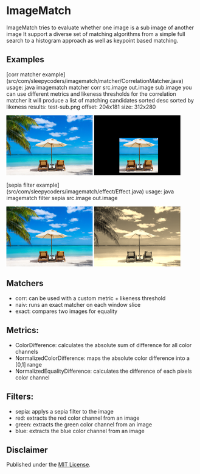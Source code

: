 # ImageMatch
ImageMatch tries to evaluate whether one image is a sub image of another image
It support a diverse set of matching algorithms from a simple full search to a histogram approach as well as keypoint based matching.


## Examples
[corr matcher example] (src/com/sleepycoders/imagematch/matcher/CorrelationMatcher.java)
usage: java imagematch matcher corr src.image out.image sub.image
you can use different metrics and likeness thresholds for the correlation matcher
it will produce a list of matching candidates sorted desc sorted by likeness
results: test-sub.png 	offset: 204x181 size: 312x280

<img src="doc/img/test-src.png" width="45%"></img> <img src="doc/img/test-sub-out.png" width="45%"></img>


[sepia filter example] (src/com/sleepycoders/imagematch/effect/Effect.java)
usage: java imagematch filter sepia src.image out.image

<img src="doc/img/test-src.png" width="45%"></img> <img src="doc/img/test-sepia-out.png" width="45%"></img>


## Matchers
- corr: can be used with a custom metric + likeness threshold
- naiv: runs an exact matcher on each window slice
- exact: compares two images for equality


## Metrics:
- ColorDifference: calculates the absolute sum of difference for all color channels
- NormalizedColorDifference: maps the absolute color difference into a [0,1] range
- NormalizedEqualityDifference: calculates the difference of each pixels color channel


## Filters:
- sepia: applys a sepia filter to the image
- red: extracts the red color channel from an image
- green: extracts the green color channel from an image
- blue: extracts the blue color channel from an image


## Disclaimer
Published under the [MIT License](LICENSE).
